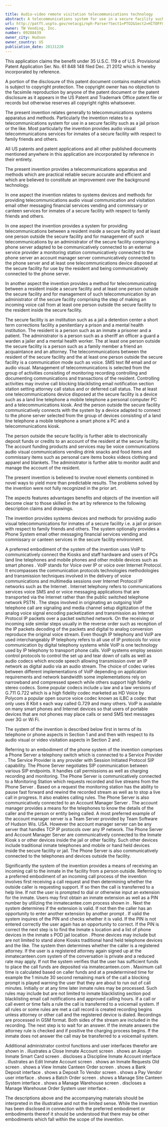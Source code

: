 ```yaml
---

title: Audio-video remote visitation telecommunications technology
abstract: A telecommunications system for use in a secure facility such as a jail, prison or the like. The systems, devices and methods disclosed provide telecommunications, email, other messaging, financial services, vending, and commissary or canteen services for inmates of a secure facility with respect to family, friends and others. The system also includes a system for video visitation via audio-visual communication. The system includes a phone server adapted to be communicatively connected to an external service provider; a monitoring station communicatively connected to the phone server; an account manager server communicatively connected to the phone server, and at least one telecommunications device disposed at the secure facility for use by the inmate and which is communicatively connected to the phone server. A method of telecommunicating, including video visitation, via the system is also disclosed.
url: http://patft.uspto.gov/netacgi/nph-Parser?Sect1=PTO2&Sect2=HITOFF&p=1&u=%2Fnetahtml%2FPTO%2Fsearch-adv.htm&r=1&f=G&l=50&d=PALL&S1=09288439&OS=09288439&RS=09288439
owner: TW Vending, Inc.
number: 09288439
owner_city: Hudson
owner_country: US
publication_date: 20131220
---
```

This application claims the benefit under 35 U.S.C. 119 e of U.S. Provisional Patent Application Ser. No. 61 848 148 filed Dec. 21 2012 which is hereby incorporated by reference.

A portion of the disclosure of this patent document contains material which is subject to copyright protection. The copyright owner has no objection to the facsimile reproduction by anyone of the patent document or the patent disclosure as it appears in the US Patent and Trademark Office patent file or records but otherwise reserves all copyright rights whatsoever.

The present invention relates generally to telecommunications systems apparatus and methods. Particularly the invention relates to a telecommunications system for use in a secure facility such as a jail prison or the like. Most particularly the invention provides audio visual telecommunications services for inmates of a secure facility with respect to family friends and others.

All US patents and patent applications and all other published documents mentioned anywhere in this application are incorporated by reference in their entirety.

The present invention provides a telecommunications apparatus and methods which are practical reliable secure accurate and efficient and which are believed to constitute an improvement over the background technology.

In one aspect the invention relates to systems devices and methods for providing telecommunications audio visual communication and visitation email other messaging financial services vending and commissary or canteen services for inmates of a secure facility with respect to family friends and others.

In one aspect the invention provides a system for providing telecommunications between a resident inside a secure facility and at least one person outside the secure facility and for management of such telecommunications by an administrator of the secure facility comprising a phone server adapted to be communicatively connected to an external service provider a monitoring station communicatively connected to the phone server an account manager server communicatively connected to the phone server and at least one telecommunications device disposed at the secure facility for use by the resident and being communicatively connected to the phone server.

In another aspect the invention provides a method for telecommunicating between a resident inside a secure facility and at least one person outside the secure facility and for management of such telecommunication by an administrator of the secure facility comprising the step of making an incoming voice call from at least one person outside the secure facility to the resident inside the secure facility.

The secure facility is an institution such as a jail a detention center a short term corrections facility a penitentiary a prison and a mental health institution. The resident is a person such as an inmate a prisoner and a patient. The administrator is a person such as a sheriff an officer a guard a warden a jailer and a mental health worker. The at least one person outside the secure facility is a person such as a family member a friend an acquaintance and an attorney. The telecommunications between the resident of the secure facility and the at least one person outside the secure facility is a communication mode such as voice. SMS text IM email and or audio visual. Management of telecommunications is selected from the group of activities consisting of monitoring recording controlling and documenting communications and transactions of the resident. Controlling activities may involve call blocking blacklisting email notification section station setting attorney call status and or deferred call status. The at least one telecommunications device disposed at the secure facility is a device such as a land line telephone a mobile telephone a personal computer PC and a telecommunications kiosk. And the person outside the secure facility communicatively connects with the system by a device adapted to connect to the phone server selected from the group of devices consisting of a land line telephone a mobile telephone a smart phone a PC and a telecommunications kiosk.

The person outside the secure facility is further able to electronically deposit funds or credits to an account of the resident at the secure facility. The account funding products and services may be voice communications audio visual communications vending drink snacks and food items and commissary items such as personal care items books videos clothing and apparel and blankets. The administrator is further able to monitor audit and manage the account of the resident.

The present invention is believed to involve novel elements combined in novel ways to yield more than predictable results. The problems solved by the invention were not fully recognized in the prior art.

The aspects features advantages benefits and objects of the invention will become clear to those skilled in the art by reference to the following description claims and drawings.

The invention provides systems devices and methods for providing audio visual telecommunications for inmates of a secure facility i.e. a jail or prison with respect to family friends and others. The system optionally provides a Phone System email other messaging financial services vending and commissary or canteen services in the secure facility environment.

A preferred embodiment of the system of the invention uses VoIP to communicatively connect the Kiosks and staff hardware and users of PCs land line telephones and mobile phones and other mobile devices such as smart phones . VoIP stands for Voice over IP or voice over Internet Protocol. It encompasses the communication protocols technologies methodologies and transmission techniques involved in the delivery of voice communications and multimedia sessions over Internet Protocol IP networks such as the Internet . Internet telephony refers to communications services voice SMS and or voice messaging applications that are transported via the Internet rather than the public switched telephone network PSTN . The steps involved in originating an outgoing VoIP telephone call are signaling and media channel setup digitization of the analog voice signal encoding packetization and transmission as Internet Protocol IP packets over a packet switched network. On the receiving or incoming side similar steps usually in the reverse order such as reception of the IP packets decoding of the packets and digital to analog conversion reproduce the original voice stream. Even though IP telephony and VoIP are used interchangeably IP telephony refers to all use of IP protocols for voice communication by digital telephony systems while VoIP is one technology used by IP telephony to transport phone calls. VoIP systems employ session control protocols to control the set up and tear down of calls as well as audio codecs which encode speech allowing transmission over an IP network as digital audio via an audio stream. The choice of codec varies between different implementations of VoIP depending on application requirements and network bandwidth some implementations rely on narrowband and compressed speech while others support high fidelity stereo codecs. Some popular codecs include u law and a law versions of G.711 G.722 which is a high fidelity codec marketed as HD Voice by Polycom a popular open source voice codec known as iLBC a codec that only uses 8 Kbit s each way called G.729 and many others. VoIP is available on many smart phones and Internet devices so that users of portable devices that are not phones may place calls or send SMS text messages over 3G or Wi Fi.

The system of the invention is described below first in terms of its telephone or phone aspects in Section 1 and and then with respect to its audio visual or video visitation aspects in Section 2 and .

Referring to an embodiment of the phone system of the invention comprises a Phone Server a telephony switch which is connected to a Service Provider . The Service Provider is any provider with Session Initiated Protocol SIP capability. The Phone Server negotiates SIP communication between various SIP endpoints. It handles call permissions as well as charging recording and monitoring. The Phone Server is communicatively connected to a Monitoring Station which requests recorded and live streams from the Phone Server . Based on a request the monitoring station has the ability to pause fast forward and rewind the recorded stream as well as to stop a live call in progress. It also enables calling rules. The Phone Server is also communicatively connected to an Account Manager Server . The account manager provides a means for the telephones to know the details of the caller and the person or entity being called. A most preferred example of the account manager server is a Team Server provided by Team Software of Hudson Wis. USA. However the account manager server can be any server that handles TCP IP protocols over any IP network. The Phone Server and Account Manager Server are communicatively connected to the Inmate Kiosk s or other devices inside the jail or other facility. Such other devices include traditional inmate telephones and mobile or hand held devices inside the secure facility or jail. The Phone Server is also communicatively connected to the telephones and devices outside the facility.

Significantly the system of the invention provides a means of receiving an incoming call to the inmate in the facility from a person outside. Referring to a preferred embodiment of an incoming call process of the invention involves first receiving a call request and then determining whether the outside caller is requesting support. If so then the call is transferred to a help line. If not the user is prompted to dial or otherwise input an extension for the inmate. Users may first obtain an inmate extension as well as a PIN number by utilizing the inmatecantee.com process shown in . Next the system determines if the extension is valid. If not then the caller has an opportunity to enter another extension by another prompt . If valid the system inquires of the PIN and checks whether it is valid. If the PIN is not entered correctly the user again has an opportunity to correct. If the PIN is correct the next step is to find the Inmate s location and a list of phone devices in the inmate s POD jail location . Phone devices may include but are not limited to stand alone Kiosks traditional hand held telephone devices and the like. The system then determines whether the caller is a registered attorney. If the user is a registered attorney again signed up at the inmatecanteen.com system of the conversation is private and a reduced rate may apply. If not the system verifies that the user has sufficient funds to place the call funds are deposited via inmatecanteen.com . Maximum call time is calculated based on caller funds and at a predetermined time for example the 1 minute 30 second remaining mark of the call a blocking prompt is played warning the user that they are about to run out of call minutes. Initially or at any time later inmate rules may be processed. Such rules may include but are not limited to inmate blacklisting section pod blacklisting email call notifications and approved calling hours. If a call or call event or time fails a rule the call is transferred to a voicemail system. If all rules or some rules are met a call record is created recording begins unless attorney or other call and the registered device is dialed. Recordings are processed in GSM format. Both sides of the stream are included in the recording. The next step is to wait for an answer. If the inmate answers the attorney rule is checked and if positive the charging process begins. If the inmate does not answer the call may be transferred to a voicemail system.

Additional administrator control functions and user interfaces therefor are shown in . illustrates a Close Inmate Account screen . shows an Assign Inmate Smart Card screen . discloses a Discipline Inmate Account interface . illustrates an Edit Inmate Account screen . shows an Inmate Requests Old screen . shows a View Inmate Canteen Order screen . shows a Bank Deposit interface . shows a Deposit To Vendor screen . shows a Pay Vendor user interface . shows a Batch Order screen . shows a Manage Site Canteen System interface . shows a Manage Warehouse screen . discloses a Manage Warehouse Order System user interface .

The descriptions above and the accompanying materials should be interpreted in the illustrative and not the limited sense. While the invention has been disclosed in connection with the preferred embodiment or embodiments thereof it should be understood that there may be other embodiments which fall within the scope of the invention.

